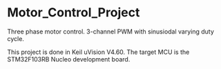 # Motor_Control_Project
Three phase motor control. 3-channel PWM with sinusiodal varying duty cycle.

This project is done in Keil uVision V4.60. The target MCU is the STM32F103RB Nucleo development board.

